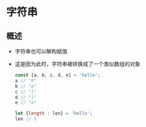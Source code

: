 # 字符串

## 概述

- 字符串也可以解构赋值

- 这是因为此时，字符串被转换成了一个类似数组的对象

    ```js
    const [a, b, c, d, e] = 'hello';
    a // "h"
    b // "e"
    c // "l"
    d // "l"
    e // "o"

    let {length : len} = 'hello';
    len // 5
    ```
